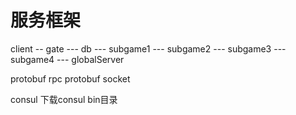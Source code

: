 # 服务框架

client -- gate --- db
               --- subgame1
               --- subgame2
               --- subgame3
               --- subgame4
               --- globalServer



protobuf rpc
protobuf socket


consul 下载consul bin目录



